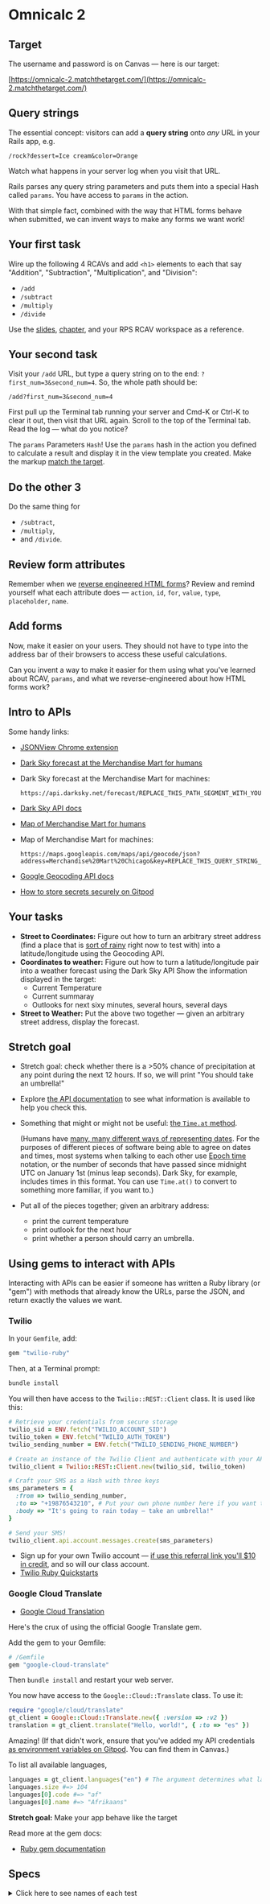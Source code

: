 # Omnicalc 2

## Target

The username and password is on Canvas — here is our target:

[https://omnicalc-2.matchthetarget.com/](https://omnicalc-2.matchthetarget.com/)

## Query strings

The essential concept: visitors can add a **query string** onto _any_ URL in your Rails app, e.g.

```
/rock?dessert=Ice cream&color=Orange
```

Watch what happens in your server log when you visit that URL.

Rails parses any query string parameters and puts them into a special Hash called `params`. You have access to `params` in the action.

With that simple fact, combined with the way that HTML forms behave when submitted, we can invent ways to make any forms we want work!

## Your first task

Wire up the following 4 RCAVs and add `<h1>` elements to each that say "Addition", "Subtraction", "Multiplication", and "Division":

 - `/add`
 - `/subtract`
 - `/multiply`
 - `/divide`

Use the [slides](https://slides.com/raghubetina/07-routing?token=Qj5aA5z3), [chapter](https://chapters.firstdraft.com/chapters/779), and your RPS RCAV workspace as a reference.

## Your second task

Visit your `/add` URL, but type a query string on to the end: `?first_num=3&second_num=4`. So, the whole path should be:

```
/add?first_num=3&second_num=4
```

First pull up the Terminal tab running your server and Cmd-K or Ctrl-K to clear it out, then visit that URL again. Scroll to the top of the Terminal tab. Read the log — what do you notice?

The `params` Parameters `Hash`! Use the `params` hash in the action you defined to calculate a result and display it in the view template you created. Make the markup [match the target](https://form-intro.matchthetarget.com/add?first_num=3&second_num=4).

## Do the other 3

Do the same thing for 

 - `/subtract`,
 - `/multiply`,
 - and `/divide`.

## Review form attributes

Remember when we [reverse engineered HTML forms](https://slides.com/raghubetina/04-essential-html-and-css?token=TunUbuP_#/11)? Review and remind yourself what each attribute does — `action`, `id`, `for`, `value`, `type`, `placeholder`, `name`.

## Add forms

Now, make it easier on your users. They should not have to type into the address bar of their browsers to access these useful calculations.

Can you invent a way to make it easier for them using what you've learned about RCAV, `params`, and what we reverse-engineered about how HTML forms work?

## Intro to APIs

Some handy links:

 - [JSONView Chrome extension](https://chrome.google.com/webstore/detail/jsonview/chklaanhfefbnpoihckbnefhakgolnmc?hl=en)
 - [Dark Sky forecast at the Merchandise Mart for humans](https://darksky.net/forecast/41.8887,-87.6355/us12/en)
 - Dark Sky forecast at the Merchandise Mart for machines:
 
     ```
     https://api.darksky.net/forecast/REPLACE_THIS_PATH_SEGMENT_WITH_YOUR_API_TOKEN/41.8887,-87.6355
     ```
 - [Dark Sky API docs](https://darksky.net/dev/docs)
 - [Map of Merchandise Mart for humans](https://goo.gl/maps/2mXdvBnHSGuMq98m6)
 - Map of Merchandise Mart for machines:

    ```
    https://maps.googleapis.com/maps/api/geocode/json?address=Merchandise%20Mart%20Chicago&key=REPLACE_THIS_QUERY_STRING_PARAMETER_WITH_YOUR_API_TOKEN
    ```
 - [Google Geocoding API docs](https://developers.google.com/maps/documentation/geocoding/start)
 - [How to store secrets securely on Gitpod](https://chapters.firstdraft.com/chapters/792)

## Your tasks

 - **Street to Coordinates:** Figure out how to turn an arbitrary street address (find a place that is [sort of rainy](https://www.rainviewer.com/) right now to test with) into a latitude/longitude using the Geocoding API.
 - **Coordinates to weather:** Figure out how to turn a latitude/longitude pair into a weather forecast using the Dark Sky API Show the information displayed in the target:
    - Current Temperature
    - Current summaray
    - Outlooks for next sixy minutes, several hours, several days
 - **Street to Weather:** Put the above two together — given an arbitrary street address, display the forecast.

## Stretch goal
   
   - Stretch goal: check whether there is a >50% chance of precipitation at any point during the next 12 hours. If so, we will print "You should take an umbrella!"
   - Explore [the API documentation](https://darksky.net/dev/docs#forecast-request) to see what information is available to help you check this.
   - Something that might or might not be useful: [the `Time.at` method](https://apidock.com/ruby/Time/at/class).

        (Humans have [many, many different ways of representing dates](https://en.wikipedia.org/wiki/List_of_calendars). For the purposes of different pieces of software being able to agree on dates and times, most systems when talking to each other use [Epoch time](https://en.wikipedia.org/wiki/Unix_time) notation, or the number of seconds that have passed since midnight UTC on January 1st (minus leap seconds). Dark Sky, for example, includes times in this format. You can use `Time.at()` to convert to something more familiar, if you want to.)
 - Put all of the pieces together; given an arbitrary address:
    - print the current temperature
    - print outlook for the next hour
    - print whether a person should carry an umbrella.

## Using gems to interact with APIs

Interacting with APIs can be easier if someone has written a Ruby library (or "gem") with methods that already know the URLs, parse the JSON, and return exactly the values we want.

### Twilio

In your `Gemfile`, add:

```ruby
gem "twilio-ruby"
```

Then, at a Terminal prompt:

```bash
bundle install
```

You will then have access to the `Twilio::REST::Client` class. It is used like this:

```ruby
# Retrieve your credentials from secure storage
twilio_sid = ENV.fetch("TWILIO_ACCOUNT_SID")
twilio_token = ENV.fetch("TWILIO_AUTH_TOKEN")
twilio_sending_number = ENV.fetch("TWILIO_SENDING_PHONE_NUMBER")

# Create an instance of the Twilio Client and authenticate with your API key
twilio_client = Twilio::REST::Client.new(twilio_sid, twilio_token)

# Craft your SMS as a Hash with three keys
sms_parameters = {
  :from => twilio_sending_number,
  :to => "+19876543210", # Put your own phone number here if you want to see it in action
  :body => "It's going to rain today — take an umbrella!"
}

# Send your SMS!
twilio_client.api.account.messages.create(sms_parameters)
```

 - Sign up for your own Twilio account — [if use this referral link you'll $10 in credit](https://www.twilio.com/referral/86ykDX), and so will our class account.
 - [Twilio Ruby Quickstarts](https://www.twilio.com/docs/quickstart/ruby)

### Google Cloud Translate

 - [Google Cloud Translation](https://cloud.google.com/translate)

Here's the crux of using the official Google Translate gem.

Add the gem to your Gemfile:

```ruby
# /Gemfile
gem "google-cloud-translate"
```

Then `bundle install` and restart your web server.

You now have access to the `Google::Cloud::Translate` class. To use it:

```ruby
require "google/cloud/translate"
gt_client = Google::Cloud::Translate.new({ :version => :v2 })
translation = gt_client.translate("Hello, world!", { :to => "es" })
```

Amazing! (If that didn't work, ensure that you've added my API credentials [as environment variables on Gitpod](https://chapters.firstdraft.com/chapters/792). You can find them in Canvas.)

To list all available languages,

```ruby
languages = gt_client.languages("en") # The argument determines what language to list the other language names in
languages.size #=> 104
languages[0].code #=> "af"
languages[0].name #=> "Afrikaans"
```

**Stretch goal:** Make your app behave like the target 

Read more at the gem docs:

 - [Ruby gem documentation](https://googleapis.dev/ruby/google-cloud-translate/latest/index.html#Using_the_legacy_v2_client)

## Specs
<details>
  <summary>Click here to see names of each test</summary>
  
/add has a functional Route Controller Action View   
  
/add has an `<h1>` with the text 'Addition'   
  
/add has a `<form>` element   
  
/add has a label with the text 'Add this:'   
  
/add has a label with the text 'to this:'   
  
/add has two `<input>` elements   
  
/add has a button element with text 'Add!'   
  
/add has a `<form>` element with an 'action' attribute   
  
/subtract has a functional Route Controller Action View   
  
/subtract has an `<h1>` with the text 'Subtraction'   
  
/subtract has a `<form>` element   
  
/subtract has a label with the text 'Subtract this:'   
  
/subtract has a label with the text 'from this:'   
  
/subtract has two `<input>` elements   
  
/subtract has a button element with text 'Subtract!'   
  
/subtract has a `<form>` element with an 'action' attribute   
  
/multiply has a functional Route Controller Action View   
  
/multiply has an `<h1>` with the text 'Multiplication'   
  
/multiply has a `<form>` element   
  
/multiply has a label with the text 'Multiply this:'   
  
/multiply has a label with the text 'by this:'   
  
/multiply has two `<input>` elements   
  
/multiply has a button element with text 'Multiply!'   
  
/multiply has a `<form>` element with an 'action' attribute   
  
/divide has a functional Route Controller Action View   
  
/divide has an `<h1>` with the text 'Division'   
  
/divide has a `<form>` element   
  
/divide has a label with the text 'Divide this:'   
  
/divide has a label with the text 'by this:'   
  
/divide has two `<input>` elements   
  
/divide has a button element with text 'Divide!'   
  
/divide has a `<form>` element with an 'action' attribute   
  
/add has a form that submits to a valid route   
  
/add displays the first number entered when the form is submitted   
  
/add displays the second number entered when the form is submitted   
  
/add displays the sum when the form is submitted   
  
/subtract has a form that submits to a valid route   
  
/subtract displays the first number entered when the form is submitted   
  
/subtract displays the second number entered when the form is submitted   
  
/subtract displays the result of the subtraction when the form is submitted   
  
/multiply has a form that submits to a valid route   
  
/multiply displays the first number entered when the form is submitted   
  
/multiply displays the second number entered when the form is submitted   
  
/multiply displays the sum when the form is submitted   
  
/divide has a form that submits to a valid route   
  
/divide displays the first number entered when the form is submitted   
  
/divide displays the second number entered when the form is submitted   
  
/divide displays the sum when the form is submitted   
  
/coords_to_weather/new displays the latitude  displays the longitude  displays the current temperature  displays the current summary  displays the outlook for the next sixty minutes  displays the outlook for the next several hours  displays the outlook for the next several days   
  
/street_to_coords/new displays the street address  displays the latitude  displays the longitude   
  
/street_to_weather/new displays the street address  displays the current temperature  displays the current summary  displays the outlook for the next sixty minutes  displays the outlook for the next several hours  displays the outlook for the next several days   
  
</details>
